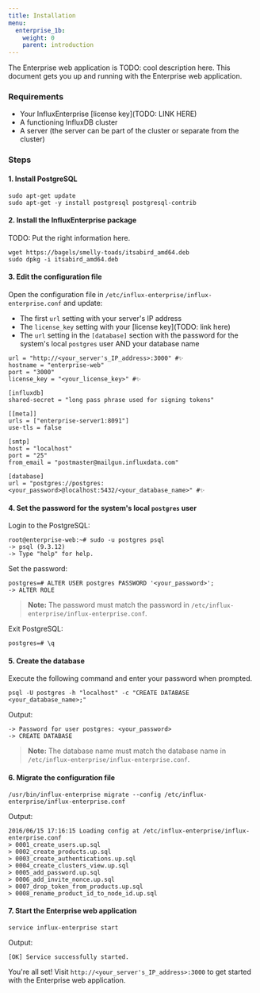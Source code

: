 ```yaml
---
title: Installation
menu:
  enterprise_1b:
    weight: 0
    parent: introduction
---
```


The Enterprise web application is TODO: cool description here.
This document gets you up and running with the Enterprise web application.

### Requirements

* Your InfluxEnterprise [license key](TODO: LINK HERE)
* A functioning InfluxDB cluster
* A server (the server can be part of the cluster or separate from the cluster)

### Steps

#### 1. Install PostgreSQL

```
sudo apt-get update
sudo apt-get -y install postgresql postgresql-contrib
```

#### 2. Install the InfluxEnterprise package

TODO: Put the right information here.
```
wget https://bagels/smelly-toads/itsabird_amd64.deb
sudo dpkg -i itsabird_amd64.deb
```

#### 3. Edit the configuration file

Open the configuration file in `/etc/influx-enterprise/influx-enterprise.conf`
and update:             

* The first `url` setting with your server's IP address
* The `license_key` setting with your [license key](TODO: link here)
* The `url` setting in the `[database]` section with the password for the
system's local `postgres` user AND your database name

```
url = "http://<your_server's_IP_address>:3000" #✨
hostname = "enterprise-web"
port = "3000"
license_key = "<your_license_key>" #✨

[influxdb]
shared-secret = "long pass phrase used for signing tokens"

[[meta]]
urls = ["enterprise-server1:8091"]
use-tls = false

[smtp]
host = "localhost"
port = "25"
from_email = "postmaster@mailgun.influxdata.com"

[database]
url = "postgres://postgres:<your_password>@localhost:5432/<your_database_name>" #✨
```

#### 4. Set the password for the system's local `postgres` user

Login to the PostgreSQL:
```
root@enterprise-web:~# sudo -u postgres psql
-> psql (9.3.12)
-> Type "help" for help.
```

Set the password:
```
postgres=# ALTER USER postgres PASSWORD '<your_password>';
-> ALTER ROLE
```

> **Note:** The password must match the password in
`/etc/influx-enterprise/influx-enterprise.conf`.

Exit PostgreSQL:
```
postgres=# \q
```

#### 5. Create the database

Execute the following command and enter your password when prompted.
```
psql -U postgres -h "localhost" -c "CREATE DATABASE <your_database_name>;"
```

Output:
```
-> Password for user postgres: <your_password>
-> CREATE DATABASE
```

> **Note:** The database name must match the database name in
`/etc/influx-enterprise/influx-enterprise.conf`.

#### 6. Migrate the configuration file

```
/usr/bin/influx-enterprise migrate --config /etc/influx-enterprise/influx-enterprise.conf
```

Output:
```
2016/06/15 17:16:15 Loading config at /etc/influx-enterprise/influx-enterprise.conf
> 0001_create_users.up.sql
> 0002_create_products.up.sql
> 0003_create_authentications.up.sql
> 0004_create_clusters_view.up.sql
> 0005_add_password.up.sql
> 0006_add_invite_nonce.up.sql
> 0007_drop_token_from_products.up.sql
> 0008_rename_product_id_to_node_id.up.sql
```

#### 7. Start the Enterprise web application

```
service influx-enterprise start
```

Output:
```
[OK] Service successfully started.
```

You're all set!
Visit `http://<your_server's_IP_address>:3000` to get started with the
Enterprise web application.
